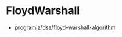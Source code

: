 # FloydWarshall

* [programiz/dsa/floyd-warshall-algorithm](https://www.programiz.com/dsa/floyd-warshall-algorithm)